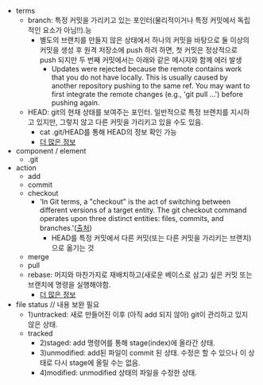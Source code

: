 * terms
  * branch: 특정 커밋을 가리키고 있는 포인터(물리적이거나 특정 커밋에서 독립적인 요소가 아님!!).능
    * 별도의 브랜치를 만들지 않은 상태에서 하나의 커밋을 바탕으로 둘 이상의 커밋을 생성 후 원격 저장소에 push 하려 하면, 첫 커밋은 정상적으로 push 되지만 두 번째 커밋에서는 아래와 같은 메시지와 함께 에러 발생
      * Updates were rejected because the remote contains work that you do not have locally. This is usually caused by another repository pushing to the same ref. You may want to first integrate the remote changes (e.g., 'git pull ...') before pushing again. 
  * HEAD: git의 현재 상태를 보여주는 포인터. 일반적으로 특정 브랜치를 지시하고 있지만, 그렇지 않고 다른 커밋을 가리키고 있을 수도 있음.
    * cat .git/HEAD를 통해 HEAD의 정보 확인 가능
    * [더 많은 정보](https://stackoverflow.com/questions/2304087/what-is-head-in-git)
* component / element
  * .git
* action
  * add
  * commit
  * checkout
    * 'In Git terms, a "checkout" is the act of switching between different versions of a target entity. The git checkout command operates upon three distinct entities: files, commits, and branches.'([출처](https://www.atlassian.com/git/tutorials/using-branches/git-checkout))
      * HEAD를 특정 커밋에서 다른 커밋(또는 다른 커밋을 가리키는 브랜치)으로 옮기는 것
  * merge
  * pull
  * rebase: 머지와 마찬가지로 재배치하고(새로운 베이스로 삼고) 싶은 커밋 또는 브랜치에 명령을 실행해야함.
    * [더 많은 정보](https://www.atlassian.com/git/tutorials/merging-vs-rebasing)
* file status // 내용 보완 필요
  * 1)untracked: 새로 만들어진 이후 (아직 add 되지 않아) git이 관리하고 있지 않은 상태.
  * tracked
    * 2)staged: add 명령어를 통해 stage(index)에 올라간 상태.
    * 3)unmodified: add된 파일이 commit 된 상태. 수정은 할 수 있으나 이 상태로 다시 stage에 올릴 수는 없음.
    * 4)modified: unmodified 상태의 파일을 수정한 상태.
